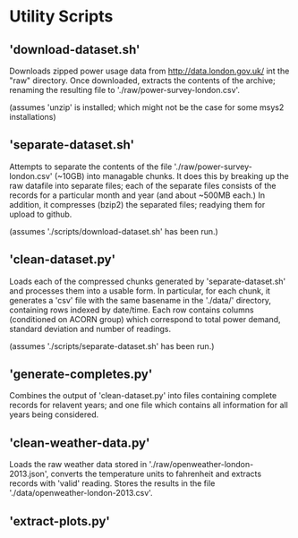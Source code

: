 
# Utility Scripts

## 'download-dataset.sh'

Downloads zipped power usage data from http://data.london.gov.uk/ int the "raw" directory. Once downloaded, extracts the contents of the archive; renaming the resulting file to './raw/power-survey-london.csv'.

(assumes 'unzip' is installed; which might not be the case for some msys2 installations)

## 'separate-dataset.sh'

Attempts to separate the contents of the file './raw/power-survey-london.csv' (~10GB) into managable chunks. It does this by breaking up the raw datafile into separate files; each of the separate files consists of the records for a particular month and year (and about ~500MB each.)
In addition, it compresses (bzip2) the separated files; readying them for upload to github.

(assumes './scripts/download-dataset.sh' has been run.)

## 'clean-dataset.py'

Loads each of the compressed chunks generated by 'separate-dataset.sh' and processes them into a usable form. In particular, for each chunk, it generates a 'csv' file with the same basename in the './data/' directory, containing rows indexed by date/time. Each row contains columns (conditioned on ACORN group) which correspond to total power demand, standard deviation and number of readings.

(assumes './scripts/separate-dataset.sh' has been run.) 

## 'generate-completes.py'

Combines the output of 'clean-dataset.py' into files containing complete records for relavent years; and one file which contains all information for all years being considered. 

## 'clean-weather-data.py'

Loads the raw weather data stored in './raw/openweather-london-2013.json', converts the temperature units to fahrenheit and extracts records with 'valid' reading. Stores the results in the file './data/openweather-london-2013.csv'.

## 'extract-plots.py'

